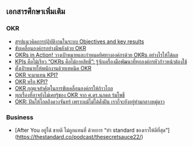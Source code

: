 
## เอกสารศึกษาเพิ่มเติม

### OKR

- [สรุปแนวคิดการปฏิบัติงานในระบบ Objectives and key results ](http://www.oap.go.th/images/documents/about-us/Meeting-Report-OAP/18._%E0%B9%80%E0%B8%AD%E0%B8%81%E0%B8%AA%E0%B8%B2%E0%B8%A3%E0%B8%9B%E0%B8%A3%E0%B8%B0%E0%B8%81%E0%B8%AD%E0%B8%9A%E0%B8%A7%E0%B8%B2%E0%B8%A3%E0%B8%B0_4.1_%E0%B8%A3%E0%B8%B2%E0%B8%A2%E0%B8%A5%E0%B8%B0%E0%B9%80%E0%B8%AD%E0%B8%A2%E0%B8%94%E0%B8%AA%E0%B8%A3%E0%B8%9B_OKR.pdf)
- [ขับเคลื่อนองค์กรอย่างมีพลังด้วย OKR](https://blog.finnomena.com/%E0%B8%82%E0%B8%B1%E0%B8%9A%E0%B9%80%E0%B8%84%E0%B8%A5%E0%B8%B7%E0%B9%88%E0%B8%AD%E0%B8%99%E0%B8%AD%E0%B8%87%E0%B8%84%E0%B9%8C%E0%B8%81%E0%B8%A3%E0%B8%AD%E0%B8%A2%E0%B9%88%E0%B8%B2%E0%B8%87%E0%B8%A1%E0%B8%B5%E0%B8%9E%E0%B8%A5%E0%B8%B1%E0%B8%87%E0%B8%94%E0%B9%89%E0%B8%A7%E0%B8%A2-okr-e17c2a65459)
- [OKRs in Action! วางเป้าหมายและกำหนดทิศทางองค์กรด้วย OKRs อย่างไรให้ได้ผล](https://magnetolabs.com/blog/how-to-make-okrs-work-in-company/)
- [KPIs คือไม้เรียว “OKRs คือไม้กายสิทธิ์”: รู้จักเครื่องมือพัฒนาที่ทุกองค์กรหัวก้าวหน้าต้องใช้](https://www.unlockmen.com/kpis-vs-okrs/)
- [ตั้งเป้าหมายให้พนักงานด้วยเทคนิค OKR](https://life.wongnai.com/okr-64bbd39371ca)
- [OKR จะมาแทน KPI?](https://www.bangkokbiznews.com/blog/detail/640765)
- [OKR หรือ KPI?](https://www.bangkokbiznews.com/blog/detail/645090)
- [OKR กุญแจสำคัญในการขับเคลื่อนองค์กรให้ก้าวไกล](https://hcm-jinjer.com/thai-media/orgdevelopment/190607-okr-objective-key-results/)
- [ทุกเรื่องที่อาจยังไม่เคยรู้ของ OKR จาก ศ.ดร.นภดล ร่มโพธิ์](https://thestandard.co/podcast/thesecretsauce126/)
- [OKR: ฝันให้ไกลถึงดวงจันทร์ เพราะแม้ไม่ได้ดั่งฝัน เราก็จะยังอยู่ท่ามกลางหมู่ดาว﻿]()




### Business
- [After You อยู่ได้ ขายดี ไม่ถูกแทนที่ ด้วยการ “ทำ standard ของเราให้ดีที่สุด”]
(https://thestandard.co/podcast/thesecretsauce22/)
<!--stackedit_data:
eyJoaXN0b3J5IjpbMTU4ODc4NzkxLC0xMDE4Nzk3NzkwLDc2ND
Q1NjAzOV19
-->